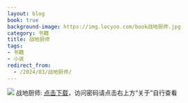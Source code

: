 ```yaml
---
layout: blog
book: true
background-image: https://img.locyoo.com/book战地厨师.jpg
category: 书籍
title: 战地厨师
tags:
- 书籍
- 小说
redirect_from:
  - /2024/03/战地厨师/
---
```

![](https://img.locyoo.com/book战地厨师.jpg)
战地厨师: <a name = "ref1" href="https://089m.com/f/50983618-1314466718-78aa24?p=3619">点击下载</a>，访问密码请点击右上方“关于”自行查看